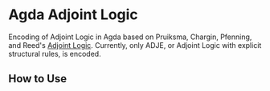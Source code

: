 # Agda Adjoint Logic

Encoding of Adjoint Logic in Agda based on Pruiksma, Chargin, Pfenning, and Reed's [Adjoint Logic](https://www.cs.cmu.edu/~fp/papers/adjoint18b.pdf). Currently, only ADJE, or Adjoint Logic with explicit structural rules, is encoded.

## How to Use


